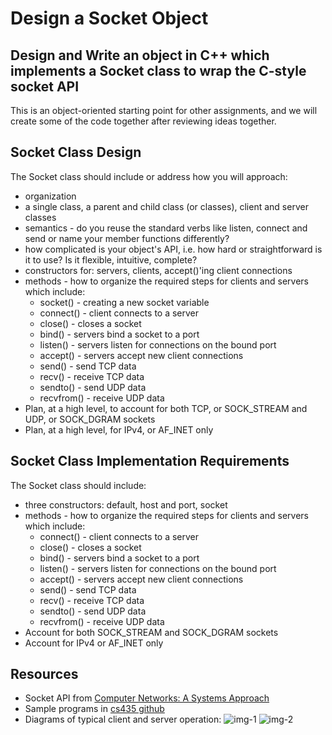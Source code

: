 # Design a Socket Object
## Design and Write an object in C++ which implements a Socket class to wrap the C-style socket API
This is an object-oriented starting point for other assignments, and we will create some of the code together after reviewing ideas together.

## Socket Class Design
The Socket class should include or address how you will approach:
- organization
- a single class, a parent and child class (or classes), client and server classes
- semantics - do you reuse the standard verbs like listen, connect and send or name your member functions differently?
- how complicated is your object's API, i.e. how hard or straightforward is it to use?  Is it flexible, intuitive, complete?
- constructors for: servers, clients, accept()'ing client connections
- methods - how to organize the required steps for clients and servers which include: 
    - socket() - creating a new socket variable
    - connect() - client connects to a server
    - close() - closes a socket
    - bind() - servers bind a socket to a port
    - listen() - servers listen for connections on the bound port
    - accept() - servers accept new client connections
    - send() - send TCP data
    - recv() - receive TCP data
    - sendto() - send UDP data
    - recvfrom() - receive UDP data
- Plan, at a high level, to account for both TCP, or SOCK_STREAM and UDP, or SOCK_DGRAM sockets
- Plan, at a high level, for IPv4, or AF_INET only

## Socket Class Implementation Requirements
The Socket class should include:
- three constructors: default, host and port, socket 
- methods - how to organize the required steps for clients and servers which include:
    - connect() - client connects to a server
    - close() - closes a socket
    - bind() - servers bind a socket to a port
    - listen() - servers listen for connections on the bound port
    - accept() - servers accept new client connections
    - send() - send TCP data
    - recv() - receive TCP data
    - sendto() - send UDP data
    - recvfrom() - receive UDP data
- Account for both SOCK_STREAM and SOCK_DGRAM sockets
- Account for IPv4 or AF_INET only

## Resources
- Socket API from [Computer Networks: A Systems Approach](https://book.systemsapproach.org/foundation/software.html#socket-apiLinks)
- Sample programs in [cs435 github](https://github.butler.edu/npartenh/cs435/tree/main/sockets/c%2B%2B)
- Diagrams of typical client and server operation: ![img-1](C:\Users\annav\Documents\GitHub\CS435\README-imgs\socket-img.png) ![img-2](C:\Users\annav\Documents\GitHub\CS435\README-imgs\socket-img-2.png)

